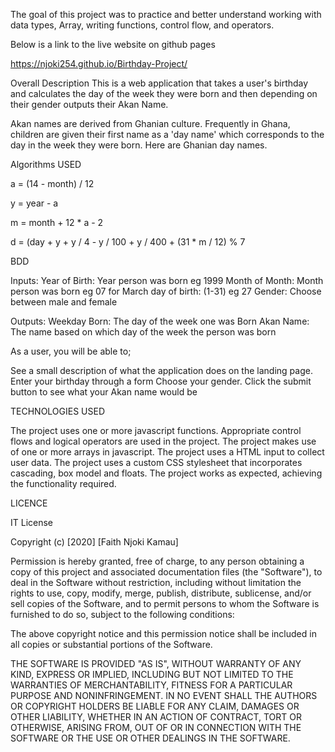 The goal of this project was to practice and better understand  working with data types, Array, writing functions, control flow, and operators.

Below is a link to the live website on github pages

https://njoki254.github.io/Birthday-Project/

Overall Description
This is a web application that takes a user's birthday and calculates the day of the week they were born and then depending on their gender outputs their Akan Name.

Akan names are derived from Ghanian culture. Frequently in Ghana, children are given their first name as a 'day name' which corresponds to the day in the week they were born. Here are Ghanian day names.

Algorithms USED

a = (14 - month) / 12

y = year - a

m = month + 12 * a - 2

d = (day + y + y / 4 - y / 100 + y / 400 + (31 * m / 12) % 7

BDD

Inputs:
Year of Birth: Year person was born  eg 1999
Month of Month: Month person was born eg 07 for March
day of birth: (1-31) eg 27
Gender: Choose between male and female

Outputs:
Weekday Born: The day of the week one was Born
Akan Name: The name based on which day of the week the person was born

As a user, you will be able to;

See a  small description of what the application does on the landing page.
Enter your birthday through a form
Choose your gender.
Click the submit button to see what your Akan name would be

TECHNOLOGIES USED

The project uses one or more javascript functions.
Appropriate control flows and logical operators are used in the project.
The project makes use of one or more arrays in javascript.
The project uses a  HTML input to collect user data.
The project uses a custom CSS stylesheet that incorporates cascading, box model and floats.
The project works as expected, achieving the functionality required.


LICENCE

IT License

Copyright (c) [2020] [Faith Njoki Kamau]

Permission is hereby granted, free of charge, to any person obtaining a copy
of this project and associated documentation files (the "Software"), to deal
in the Software without restriction, including without limitation the rights
to use, copy, modify, merge, publish, distribute, sublicense, and/or sell
copies of the Software, and to permit persons to whom the Software is
furnished to do so, subject to the following conditions:

The above copyright notice and this permission notice shall be included in all
copies or substantial portions of the Software.

THE SOFTWARE IS PROVIDED "AS IS", WITHOUT WARRANTY OF ANY KIND, EXPRESS OR
IMPLIED, INCLUDING BUT NOT LIMITED TO THE WARRANTIES OF MERCHANTABILITY,
FITNESS FOR A PARTICULAR PURPOSE AND NONINFRINGEMENT. IN NO EVENT SHALL THE
AUTHORS OR COPYRIGHT HOLDERS BE LIABLE FOR ANY CLAIM, DAMAGES OR OTHER
LIABILITY, WHETHER IN AN ACTION OF CONTRACT, TORT OR OTHERWISE, ARISING FROM,
OUT OF OR IN CONNECTION WITH THE SOFTWARE OR THE USE OR OTHER DEALINGS IN THE
SOFTWARE.
